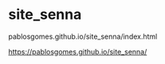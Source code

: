 # site_senna

pablosgomes.github.io/site_senna/index.html

https://pablosgomes.github.io/site_senna/
